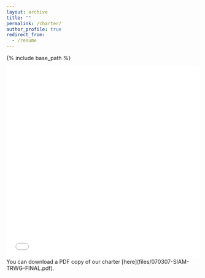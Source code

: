 ```yaml
---
layout: archive
title: ""
permalink: /charter/
author_profile: true
redirect_from:
  - /resume
---
```


{% include base_path %}

<iframe src="files/070307-SIAM-TRWG-FINAL.pdf" width="100%" height="500" frameborder="no" border="0" marginwidth="0" marginheight="0"></iframe>
You can download a PDF copy of our charter [here](files/070307-SIAM-TRWG-FINAL.pdf). 
